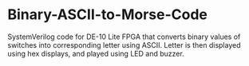 # Binary-ASCII-to-Morse-Code
SystemVerilog code for DE-10 Lite FPGA that converts binary values of switches into corresponding letter using ASCII. Letter is then displayed using hex displays, and played using LED and buzzer. 
